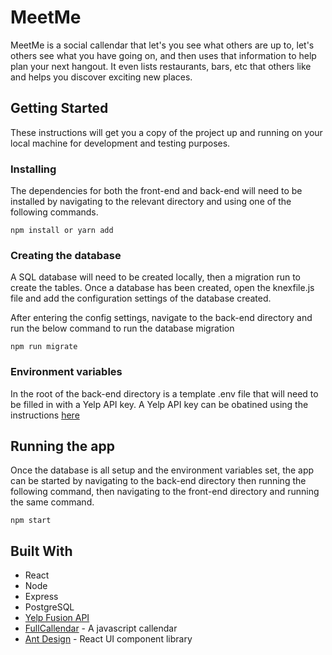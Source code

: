 # MeetMe

MeetMe is a social callendar that let's you see what others are up to, let's others see what you have going on, and then uses that information to help plan your next hangout. It even lists restaurants, bars, etc that others like and helps you discover exciting new places.

## Getting Started

These instructions will get you a copy of the project up and running on your local machine for development and testing purposes.

### Installing

The dependencies for both the front-end and back-end will need to be installed by navigating to the relevant directory and using one of the following commands.

```
npm install or yarn add
```

### Creating the database

A SQL database will need to be created locally, then a migration run to create the tables. Once a database has been created, open the knexfile.js file and add the configuration settings of the database created.

After entering the config settings, navigate to the back-end directory and run the below command to run the database migration

```
npm run migrate
```

### Environment variables

In the root of the back-end directory is a template .env file that will need to be filled in with a Yelp API key. A Yelp API key can be obatined using the instructions [here](https://www.yelp.ca/developers/documentation/v3/authentication)

## Running the app

Once the database is all setup and the environment variables set, the app can be started by navigating to the back-end directory then running the following command, then navigating to the front-end directory and running the same command.

```
npm start
```

## Built With

* React
* Node
* Express
* PostgreSQL
* [Yelp Fusion API](https://www.yelp.com/fusion)
* [FullCallendar](https://fullcalendar.io/) - A javascript callendar
* [Ant Design](https://ant.design/) - React UI component library
